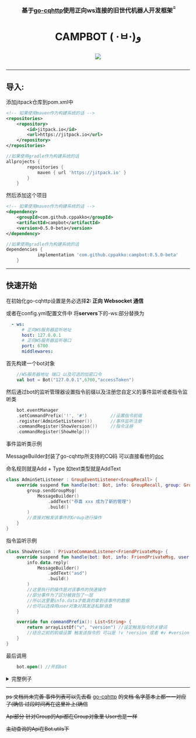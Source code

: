 <h3 align="center">基于<a href="https://github.com/Mrs4s/go-cqhttp">go-cqhttp</a>使用正向ws连接的旧世代机器人开发框架 ̑̑</h3>

<h1 align="center">
CAMPBOT ( ·ㅂ·)و

![](https://jitpack.io/v/cppakko/campbot.svg)

</h1>

---

## 导入:

添加jitpack仓库到pom.xml中

``` xml
<!-- 如果使用maven作为构建系统的话 -->
<repositories>
    <repository>
        <id>jitpack.io</id>
        <url>https://jitpack.io</url>
    </repository>
</repositories>
```

``` gradle
//如果使用gradle作为构建系统的话
allprojects {
		repositories {
			maven { url 'https://jitpack.io' }
		}
	}
```

然后添加这个项目

``` xml
<!-- 如果使用maven作为构建系统的话 -->
<dependency>
    <groupId>com.github.cppakko</groupId>
    <artifactId>campbot</artifactId>
    <version>0.5.0-beta</version>
</dependency>
```

``` gradle
//如果使用gradle作为构建系统的话
dependencies {
	        implementation 'com.github.cppakko:campbot:0.5.0-beta'
	}
```

---

## 快速开始

在初始化go-cqhttp设置是务必选择**2: 正向 Websocket 通信**

或者在config.yml配置文件中 将**servers**下的-ws:部分替换为

```yml
  - ws:
      # 正向WS服务器监听地址
      host: 127.0.0.1
      # 正向WS服务器监听端口
      port: 6700
      middlewares:
```

首先构建一个bot对象

``` kotlin
    //WS服务器地址 端口 以及可选的加密口令
    val bot = Bot("127.0.0.1",6700,"accessToken")
```

然后通过bot的监听管理器设置指令前缀以及注册您自定义的事件监听或者指令监听类

```kotlin
    bot.eventManager
    .setCommandPrefix('!', '#')         //设置指令前缀
    .register(AdminSetListener())       //事件监听注册
    .commandRegister(ShowVersion())     //指令注册
    .commandRegister(ShowHelp())
```

事件监听类示例

MessageBuilder封装了go-cqhttp所支持的CQ码 可以直接看他的[doc](https://docs.go-cqhttp.org/cqcode/)

命名规则就是Add + Type 如text类型就是AddText

```kotlin
class AdminSetListener : GroupEventListener<GroupRecall> {
    override suspend fun handle(bot: Bot, info: GroupRecall, group: Group) {
        group.sendGroupMsg(
            MessageBuilder()
                .addText("恭喜 xxx 成为了新的管理")
                .build()
        )
        //直接对触发该事件的Group进行操作
    }
}
```

指令监听示例

```kotlin
class ShowVersion : PrivateCommandListener<FriendPrivateMsg> {
    override suspend fun handle(bot: Bot, info: FriendPrivateMsg, user: User) {
        info.data.reply(
            MessageBuilder()
                .addText("asd")
                .build()
        )
        //这里执行的操作是对该事件的快速操作
        //部分事件为了区分被我包了一层
        //所以这里要info.data才能真的拿到该事件的数据
        //也可以选择用user对象对其发送私聊消息
    }

    override fun commandPrefix(): List<String> {
        return arrayListOf("v", "version") //设定触发指令的关键词
        //结合之前的前缀设置 触发该指令的 可以是 !v !version 或者 #v #version
    }
}
```

最后调用

```kotlin
    bot.open() //开启bot
```

<details>

<summary>完整例子</summary>

```kotlin
fun main() = runBlocking {
    val bot = Bot("127.0.0.1", 6700, "hhh1234567890")
    bot.eventManager
        .setCommandPrefix('!', '#')
        .register(AdminSetListemer())
        .commandRegister(ShowVersion())
    launch {
        bot.open()
    }
}

class AdminSetListener : GroupEventListener<GroupRecall> {
    override suspend fun handle(bot: Bot, info: GroupRecall, group: Group) {
        group.sendGroupMsg(
            MessageBuilder()
                .addText("恭喜 xxx 成为了新的管理")
                .build()
        )
        //直接对触发该事件的Group进行操作
    }
}

class ShowVersion : PrivateCommandListener<FriendPrivateMsg> {
    override suspend fun handle(bot: Bot, info: FriendPrivateMsg, user: User) {
        info.data.reply(
            MessageBuilder()
                .addText("asd")
                .build()
        )
        //这里执行的操作是对该事件的快速操作
        //部分事件为了区分被我包了一层
        //所以这里要info.data才能真的拿到该事件的数据
        //也可以选择用user对象对其发送私聊消息
    }

    override fun commandPrefix(): List<String> {
        return arrayListOf("v", "version") //设定触发指令的关键词
        //结合之前的前缀设置 触发该指令的 可以是 !v !version 或者 #v #version
    }
}
```

</details>

---

~~ps 文档尚未完善 事件列表可以先去看~~
[go-cqhttp](https://docs.go-cqhttp.org/event/)
~~的文档 名字基本上都一一对应了(确信 过段时间再在这里补上(确信~~

~~Api部分 针对Group的Api都在Group对象里 User也是一样~~

~~主动查询的Api在Bot.utils下~~


